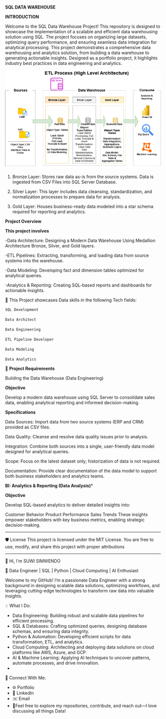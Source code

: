 **SQL DATA WAREHOUSE**

**INTRODUCTION**

Welcome to the SQL Data Warehouse Project! This repository is designed to showcase the implementation of a scalable and efficient data warehousing solution using SQL. The project focuses on organizing large datasets, optimizing query performance, and ensuring seamless data integration for analytical processing. This project demonstrates a comprehensive data warehousing and analytics solution, from building a data warehouse to generating actionable insights. Designed as a portfolio project, it highlights industry best practices in data engineering and analytics.


![image alt](https://github.com/Bdg-1423/SQL-Data-Warehouse-Project/blob/main/documents/Medallion%20Architecture.drawio.png?raw=true)

1. Bronze Layer: Stores raw data as-is from the source systems. Data is ingested from CSV Files into SQL Server Database.

2. Silver Layer: This layer includes data cleansing, standardization, and normalization processes to prepare data for analysis.

3. Gold Layer: Houses business-ready data modeled into a star schema required for reporting and analytics.

 **Project Overview**

 **This project involves**

-Data Architecture: Designing a Modern Data Warehouse Using Medallion Architecture Bronze, Silver, and Gold layers.

-ETL Pipelines: Extracting, transforming, and loading data from source systems into the warehouse.

-Data Modeling: Developing fact and dimension tables optimized for analytical queries.

-Analytics & Reporting: Creating SQL-based reports and dashboards for actionable insights.
   
🎯 This Project showcases Data skills in the following Tech fields:

    SQL Development

    Data Architect

    Data Engineering

    ETL Pipeline Developer

    Data Modeling

    Data Analytics

🚀 **Project Requirements**

Building the Data Warehouse (Data Engineering)

**Objective**

Develop a modern data warehouse using SQL Server to consolidate sales data, enabling analytical reporting and informed decision-making.


**Specifications**

Data Sources: Import data from two source systems (ERP and CRM) provided as CSV files.

Data Quality: Cleanse and resolve data quality issues prior to analysis.

Integration: Combine both sources into a single, user-friendly data model designed for analytical queries.

Scope: Focus on the latest dataset only; historization of data is not required.

Documentation: Provide clear documentation of the data model to support both business stakeholders and analytics teams.


**BI: Analytics & Reporting (Data Analysis)***

**Objective**

Develop SQL-based analytics to deliver detailed insights into:

Customer Behavior
Product Performance
Sales Trends
These insights empower stakeholders with key business metrics, enabling strategic decision-making.
___________________________________________________________________________________________________________________________________________________________________________________________________________________

🛡️ License
This project is licensed under the MIT License. You are free to use, modify, and share this project with proper attributions
___________________________________________________________________________________________________________________________________________________________________________________________________________________

👋 Hi, I'm SUWI SIMWENDO

🚀 Data Engineer | SQL | Python | Cloud Computing | AI Enthusiast

Welcome to my GitHub! I’m a passionate Data Engineer with a strong background in designing scalable data solutions, optimizing workflows, and leveraging cutting-edge technologies to transform raw data into valuable insights.

💡 What I Do:
- Data Engineering: Building robust and scalable data pipelines for efficient processing.
- SQL & Databases: Crafting optimized queries, designing database schemas, and ensuring data integrity.
- Python & Automation: Developing efficient scripts for data transformation, ETL, and analytics.
- Cloud Computing: Architecting and deploying data solutions on cloud platforms like AWS, Azure, and GCP.
- AI & Machine Learning: Applying AI techniques to uncover patterns, automate processes, and drive innovation.
- 
🔗 Connect With Me:
- 🌐 Portfolio
- 💼 LinkedIn
- ✉️ Email
- 🚀Feel free to explore my repositories, contribute, and reach out—I love discussing all things Data!



